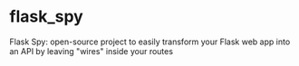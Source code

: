 # flask_spy
Flask Spy: open-source project to easily transform your Flask web app into an API by leaving "wires" inside your routes
